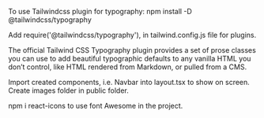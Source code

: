 To use Tailwindcss plugin for typography:
npm install -D @tailwindcss/typography

Add  require('@tailwindcss/typography'),
in tailwind.config.js file for plugins.

The official Tailwind CSS Typography plugin provides a set of prose classes you can use to add beautiful typographic defaults to any vanilla HTML you don’t control, like HTML rendered from Markdown, or pulled from a CMS.

Import created components, i.e. Navbar into layout.tsx to show on screen.
Create images folder in public folder.

npm i react-icons to use font Awesome in the project.